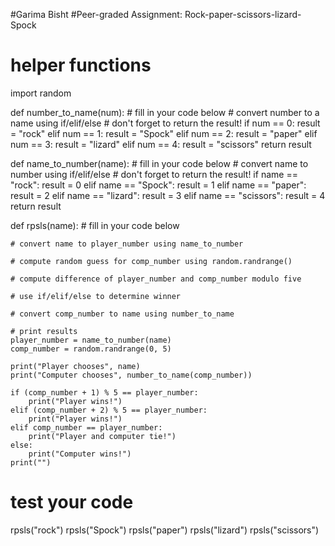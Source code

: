 #Garima Bisht
#Peer-graded Assignment: Rock-paper-scissors-lizard-Spock
# helper functions
import random

def number_to_name(num):
    # fill in your code below
    # convert number to a name using if/elif/else
    # don't forget to return the result!
    if num == 0:
        result = "rock"
    elif num == 1:
        result = "Spock"
    elif num == 2:
        result = "paper"
    elif num == 3:
        result = "lizard"
    elif num == 4:
        result = "scissors"
    return result 

    
def name_to_number(name):
    # fill in your code below
    # convert name to number using if/elif/else
    # don't forget to return the result!
    if name == "rock":
        result = 0
    elif name == "Spock":
        result = 1
    elif name == "paper":
        result = 2
    elif name == "lizard":
        result = 3
    elif name == "scissors":
        result = 4
    return result


def rpsls(name): 
    # fill in your code below

    # convert name to player_number using name_to_number

    # compute random guess for comp_number using random.randrange()

    # compute difference of player_number and comp_number modulo five

    # use if/elif/else to determine winner

    # convert comp_number to name using number_to_name
    
    # print results
    player_number = name_to_number(name)
    comp_number = random.randrange(0, 5)
   
    print("Player chooses", name)
    print("Computer chooses", number_to_name(comp_number))
   
    if (comp_number + 1) % 5 == player_number:
        print("Player wins!")
    elif (comp_number + 2) % 5 == player_number:
        print("Player wins!")
    elif comp_number == player_number:
        print("Player and computer tie!")
    else:
        print("Computer wins!")
    print("")    

    
# test your code
rpsls("rock")
rpsls("Spock")
rpsls("paper")
rpsls("lizard")
rpsls("scissors")




